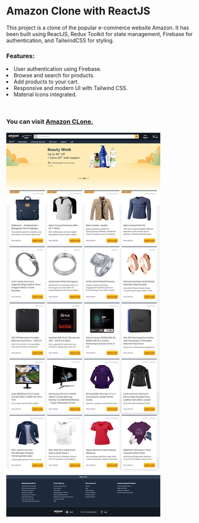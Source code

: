 <h1>Amazon Clone with ReactJS</h1>

This project is a clone of the popular e-commerce website Amazon. It has been built using ReactJS, Redux Toolkit for state management, Firebase for authentication, and TailwindCSS for styling.

<h3>Features:</h3>

<li>User authentication using Firebase.
<li>Browse and search for products.
<li>Add products to your cart.
<li>Responsive and modern UI with Tailwind CSS.
<li>Material Icons integrated.

<br><h3>You can visit <a href="https://amazon-clone-five-woad.vercel.app/" target="_blank">Amazon CLone.</a>
<br /><br />
<img src="./src/assets/demo.jpg"/>

</h3>
